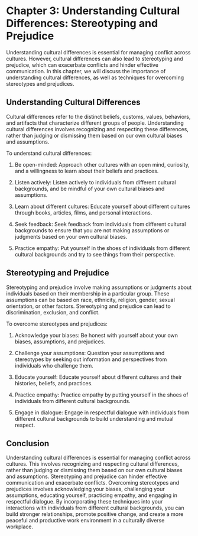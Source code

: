 Chapter 3: Understanding Cultural Differences: Stereotyping and Prejudice
=========================================================================

Understanding cultural differences is essential for managing conflict across cultures. However, cultural differences can also lead to stereotyping and prejudice, which can exacerbate conflicts and hinder effective communication. In this chapter, we will discuss the importance of understanding cultural differences, as well as techniques for overcoming stereotypes and prejudices.

Understanding Cultural Differences
----------------------------------

Cultural differences refer to the distinct beliefs, customs, values, behaviors, and artifacts that characterize different groups of people. Understanding cultural differences involves recognizing and respecting these differences, rather than judging or dismissing them based on our own cultural biases and assumptions.

To understand cultural differences:

1. Be open-minded: Approach other cultures with an open mind, curiosity, and a willingness to learn about their beliefs and practices.

2. Listen actively: Listen actively to individuals from different cultural backgrounds, and be mindful of your own cultural biases and assumptions.

3. Learn about different cultures: Educate yourself about different cultures through books, articles, films, and personal interactions.

4. Seek feedback: Seek feedback from individuals from different cultural backgrounds to ensure that you are not making assumptions or judgments based on your own cultural biases.

5. Practice empathy: Put yourself in the shoes of individuals from different cultural backgrounds and try to see things from their perspective.

Stereotyping and Prejudice
--------------------------

Stereotyping and prejudice involve making assumptions or judgments about individuals based on their membership in a particular group. These assumptions can be based on race, ethnicity, religion, gender, sexual orientation, or other factors. Stereotyping and prejudice can lead to discrimination, exclusion, and conflict.

To overcome stereotypes and prejudices:

1. Acknowledge your biases: Be honest with yourself about your own biases, assumptions, and prejudices.

2. Challenge your assumptions: Question your assumptions and stereotypes by seeking out information and perspectives from individuals who challenge them.

3. Educate yourself: Educate yourself about different cultures and their histories, beliefs, and practices.

4. Practice empathy: Practice empathy by putting yourself in the shoes of individuals from different cultural backgrounds.

5. Engage in dialogue: Engage in respectful dialogue with individuals from different cultural backgrounds to build understanding and mutual respect.

Conclusion
----------

Understanding cultural differences is essential for managing conflict across cultures. This involves recognizing and respecting cultural differences, rather than judging or dismissing them based on our own cultural biases and assumptions. Stereotyping and prejudice can hinder effective communication and exacerbate conflicts. Overcoming stereotypes and prejudices involves acknowledging your biases, challenging your assumptions, educating yourself, practicing empathy, and engaging in respectful dialogue. By incorporating these techniques into your interactions with individuals from different cultural backgrounds, you can build stronger relationships, promote positive change, and create a more peaceful and productive work environment in a culturally diverse workplace.
